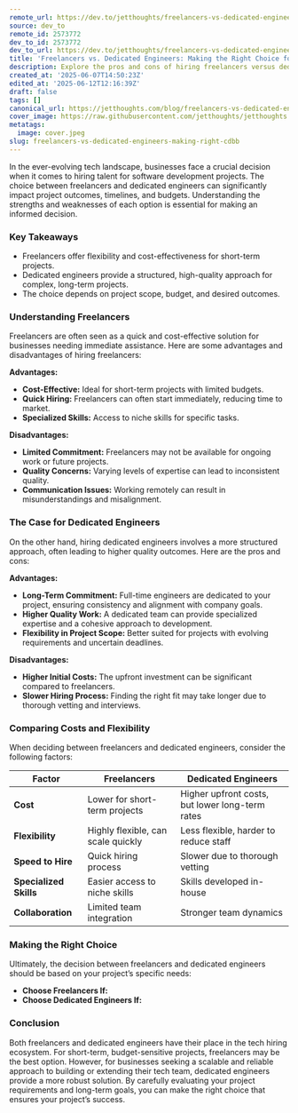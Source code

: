 ```yaml
---
remote_url: https://dev.to/jetthoughts/freelancers-vs-dedicated-engineers-making-the-right-choice-for-your-project-58i6
source: dev_to
remote_id: 2573772
dev_to_id: 2573772
dev_to_url: https://dev.to/jetthoughts/freelancers-vs-dedicated-engineers-making-the-right-choice-for-your-project-58i6
title: 'Freelancers vs. Dedicated Engineers: Making the Right Choice for Your Project'
description: Explore the pros and cons of hiring freelancers versus dedicated engineers for your software development projects. Make an informed decision based on your project's needs.
created_at: '2025-06-07T14:50:23Z'
edited_at: '2025-06-12T12:16:39Z'
draft: false
tags: []
canonical_url: https://jetthoughts.com/blog/freelancers-vs-dedicated-engineers-making-right-cdbb/
cover_image: https://raw.githubusercontent.com/jetthoughts/jetthoughts.github.io/master/content/blog/freelancers-vs-dedicated-engineers-making-right-cdbb/cover.jpeg
metatags:
  image: cover.jpeg
slug: freelancers-vs-dedicated-engineers-making-right-cdbb
---
```

In the ever-evolving tech landscape, businesses face a crucial decision when it comes to hiring talent for software development projects. The choice between freelancers and dedicated engineers can significantly impact project outcomes, timelines, and budgets. Understanding the strengths and weaknesses of each option is essential for making an informed decision.

### Key Takeaways

*   Freelancers offer flexibility and cost-effectiveness for short-term projects.
*   Dedicated engineers provide a structured, high-quality approach for complex, long-term projects.
*   The choice depends on project scope, budget, and desired outcomes.

### Understanding Freelancers

Freelancers are often seen as a quick and cost-effective solution for businesses needing immediate assistance. Here are some advantages and disadvantages of hiring freelancers:

**Advantages:**

*   **Cost-Effective:** Ideal for short-term projects with limited budgets.
*   **Quick Hiring:** Freelancers can often start immediately, reducing time to market.
*   **Specialized Skills:** Access to niche skills for specific tasks.

**Disadvantages:**

*   **Limited Commitment:** Freelancers may not be available for ongoing work or future projects.
*   **Quality Concerns:** Varying levels of expertise can lead to inconsistent quality.
*   **Communication Issues:** Working remotely can result in misunderstandings and misalignment.

### The Case for Dedicated Engineers

On the other hand, hiring dedicated engineers involves a more structured approach, often leading to higher quality outcomes. Here are the pros and cons:

**Advantages:**

*   **Long-Term Commitment:** Full-time engineers are dedicated to your project, ensuring consistency and alignment with company goals.
*   **Higher Quality Work:** A dedicated team can provide specialized expertise and a cohesive approach to development.
*   **Flexibility in Project Scope:** Better suited for projects with evolving requirements and uncertain deadlines.

**Disadvantages:**

*   **Higher Initial Costs:** The upfront investment can be significant compared to freelancers.
*   **Slower Hiring Process:** Finding the right fit may take longer due to thorough vetting and interviews.

### Comparing Costs and Flexibility

When deciding between freelancers and dedicated engineers, consider the following factors:

| Factor | Freelancers | Dedicated Engineers |
| --- | --- | --- |
| **Cost** | Lower for short-term projects | Higher upfront costs, but lower long-term rates |
| **Flexibility** | Highly flexible, can scale quickly | Less flexible, harder to reduce staff |
| **Speed to Hire** | Quick hiring process | Slower due to thorough vetting |
| **Specialized Skills** | Easier access to niche skills | Skills developed in-house |
| **Collaboration** | Limited team integration | Stronger team dynamics |

### Making the Right Choice

Ultimately, the decision between freelancers and dedicated engineers should be based on your project’s specific needs:

*   **Choose Freelancers If:**
*   **Choose Dedicated Engineers If:**

### Conclusion

Both freelancers and dedicated engineers have their place in the tech hiring ecosystem. For short-term, budget-sensitive projects, freelancers may be the best option. However, for businesses seeking a scalable and reliable approach to building or extending their tech team, dedicated engineers provide a more robust solution. By carefully evaluating your project requirements and long-term goals, you can make the right choice that ensures your project’s success.
